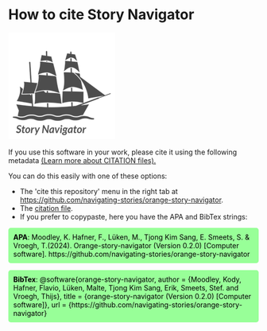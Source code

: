 <style>
.mint-green-code-block {
    background-color: #98FF98; /* Mint green background */
    color: black;              /* Black text color */
    padding: 10px;             /* Padding around the text */
    border-radius: 5px;        /* Rounded corners */
}
.mint-green-code-block b {
    font-weight: bold;         /* Bold text */
}
</style>


How to cite Story Navigator
=======
![](../../doc/widgets/images/storynavigator_logo_small.png)


If you use this software in your work, please cite it using the following metadata [(Learn more about CITATION files).](https://docs.github.com/en/repositories/managing-your-repositorys-settings-and-features/customizing-your-repository/about-citation-files)

You can do this easily with one of these options:
- The 'cite this repository' menu in the right tab at https://github.com/navigating-stories/orange-story-navigator.
- The [citation file](https://github.com/navigating-stories/orange-story-navigator/blob/docs/CITATION.cff). 
- If you prefer to copypaste, here you have the APA and BibTex strings:  
<p class="mint-green-code-block">
<b>APA</b>: Moodley, K. Hafner, F., Lüken, M., Tjong Kim Sang, E. Smeets, S. & 
Vroegh, T.(2024). Orange-story-navigator (Version 0.2.0) [Computer software].
https://github.com/navigating-stories/orange-story-navigator
</p>
<p class="mint-green-code-block">
<b>BibTex</b>: @software{orange-story-navigator,
  author = {Moodley, Kody, Hafner, Flavio, Lüken, Malte, Tjong Kim Sang, Erik,
  Smeets, Stef. and Vroegh, Thijs}, title = {orange-story-navigator 
  (Version 0.2.0) [Computer software]},
  url = {https://github.com/navigating-stories/orange-story-navigator}
</p>